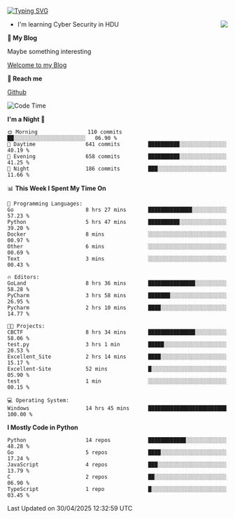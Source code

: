 [![Typing SVG](https://readme-typing-svg.herokuapp.com?font=Fira+Code&pause=1000&random=false&width=450&height=60&lines=Hello+%F0%9F%91%8B%F0%9F%8F%BB;I'm+JBNRZ)](https://git.io/typing-svg)

<a href="#">
  <img align="right" src="https://github-readme-stats.vercel.app/api?username=JBNRZ&show_icons=true&bg_color=15,f2f7fd,E0EAFC" />
</a>

- I'm learning Cyber Security in HDU

 **🌱 My Blog**

Maybe something interesting

[Welcome to my Blog](https://jbnrz.com.cn/)

 **💬 Reach me** 

[Github](https://github.com/JBNRZ)


<!--START_SECTION:waka-->
![Code Time](http://img.shields.io/badge/Code%20Time-1%2C171%20hrs%2046%20mins-blue)

**I'm a Night 🦉** 

```text
🌞 Morning                110 commits         ██░░░░░░░░░░░░░░░░░░░░░░░   06.90 % 
🌆 Daytime                641 commits         ██████████░░░░░░░░░░░░░░░   40.19 % 
🌃 Evening                658 commits         ██████████░░░░░░░░░░░░░░░   41.25 % 
🌙 Night                  186 commits         ███░░░░░░░░░░░░░░░░░░░░░░   11.66 % 
```


📊 **This Week I Spent My Time On** 

```text
💬 Programming Languages: 
Go                       8 hrs 27 mins       ██████████████░░░░░░░░░░░   57.23 % 
Python                   5 hrs 47 mins       ██████████░░░░░░░░░░░░░░░   39.20 % 
Docker                   8 mins              ░░░░░░░░░░░░░░░░░░░░░░░░░   00.97 % 
Other                    6 mins              ░░░░░░░░░░░░░░░░░░░░░░░░░   00.69 % 
Text                     3 mins              ░░░░░░░░░░░░░░░░░░░░░░░░░   00.43 % 

🔥 Editors: 
GoLand                   8 hrs 36 mins       ███████████████░░░░░░░░░░   58.28 % 
PyCharm                  3 hrs 58 mins       ███████░░░░░░░░░░░░░░░░░░   26.95 % 
Pycharm                  2 hrs 10 mins       ████░░░░░░░░░░░░░░░░░░░░░   14.77 % 

🐱‍💻 Projects: 
CBCTF                    8 hrs 34 mins       ███████████████░░░░░░░░░░   58.06 % 
test.py                  3 hrs 1 min         █████░░░░░░░░░░░░░░░░░░░░   20.53 % 
Excellent_Site           2 hrs 14 mins       ████░░░░░░░░░░░░░░░░░░░░░   15.17 % 
Excellent-Site           52 mins             █░░░░░░░░░░░░░░░░░░░░░░░░   05.90 % 
test                     1 min               ░░░░░░░░░░░░░░░░░░░░░░░░░   00.15 % 

💻 Operating System: 
Windows                  14 hrs 45 mins      █████████████████████████   100.00 % 
```

**I Mostly Code in Python** 

```text
Python                   14 repos            ████████████░░░░░░░░░░░░░   48.28 % 
Go                       5 repos             ████░░░░░░░░░░░░░░░░░░░░░   17.24 % 
JavaScript               4 repos             ███░░░░░░░░░░░░░░░░░░░░░░   13.79 % 
C                        2 repos             ██░░░░░░░░░░░░░░░░░░░░░░░   06.90 % 
TypeScript               1 repo              █░░░░░░░░░░░░░░░░░░░░░░░░   03.45 % 
```




 Last Updated on 30/04/2025 12:32:59 UTC
<!--END_SECTION:waka-->
